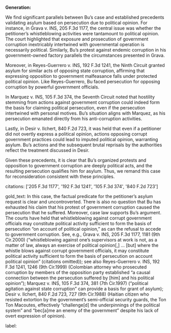 **Generation:**

We find significant parallels between Bu’s case and established precedents validating asylum based on persecution due to political opinion. For instance, in Grava v. INS, 205 F.3d 1177, the central issue was whether the petitioner’s whistleblowing activities were tantamount to political opinion. The court highlighted that exposure and prosecution of government corruption inextricably intertwined with governmental operation is necessarily political. Similarly, Bu’s protest against endemic corruption in his government-owned factory parallels the circumstances presented in Grava.

Moreover, in Reyes-Guerrero v. INS, 192 F.3d 1241, the Ninth Circuit granted asylum for similar acts of opposing state corruption, affirming that expressing opposition to government malfeasance falls under protected political opinion. Like Reyes-Guerrero, Bu faced persecution for opposing corruption by powerful government officials.

In Marquez v. INS, 105 F.3d 374, the Seventh Circuit noted that hostility stemming from actions against government corruption could indeed form the basis for claiming political persecution, even if the persecution intertwined with personal motives. Bu’s situation aligns with Marquez, as his persecution emanated directly from his anti-corruption activities.

Lastly, in Desir v. Ilchert, 840 F.2d 723, it was held that even if a petitioner did not overtly express a political opinion, actions opposing corrupt government practices could lead to imputed political opinion, warranting asylum. Bu’s actions and the subsequent brutal reprisals by the authorities reflect the treatment discussed in Desir.

Given these precedents, it is clear that Bu’s organized protests and opposition to government corruption are deeply political acts, and the resulting persecution qualifies him for asylum. Thus, we remand this case for reconsideration consistent with these principles.

citations: ['205 F.3d 1177', '192 F.3d 1241', '105 F.3d 374', '840 F.2d 723']

gold_text: In this case, the factual predicate for the petitioner’s asylum request is clear and uncontroverted. There is also no question that Bu has exhausted his claim that his protest of government corruption caused the persecution that he suffered. Moreover, case law supports Bu’s argument. The courts have held that whistleblowing against corrupt government officials may constitute political activity sufficient to form the basis of persecution “on account of political opinion,” as can the refusal to accede to government corruption. See, e.g., Grava v. INS, 205 F.3d 1177, 1181 (9th Cir.2000) (“whistleblowing against one’s supervisors at work is not, as a matter of law, always an exercise of political opinion[,] ... [but] where the whistle blows against corrupt government officials, it may constitute political activity sufficient to form the basis of persecution on account political opinion” (citations omitted)); see also Reyes-Guerrero v. INS, 192 F.3d 1241, 1246 (9th Cir.1999) (Colombian attorney who prosecuted corruption by members of the opposition party established “a causal connection between the persecution suffered by [him] and his political opinion”); Marquez v. INS, 105 F.3d 374, 381 (7th Cir.1997) (“political agitation against state corruption” can provide a basis for grant of asylum); Desir v. Ilchert, 840 F.2d 723, 727 (9th Cir.1988) (Haitian citizen who resisted extortion by the government’s semi-official security guards, the Ton Ton Macoutes, effectively “challenge[d] the underpinnings of the political system” and “bec[a]me an enemy of the government” despite his lack of overt expression of opinion).

label: 